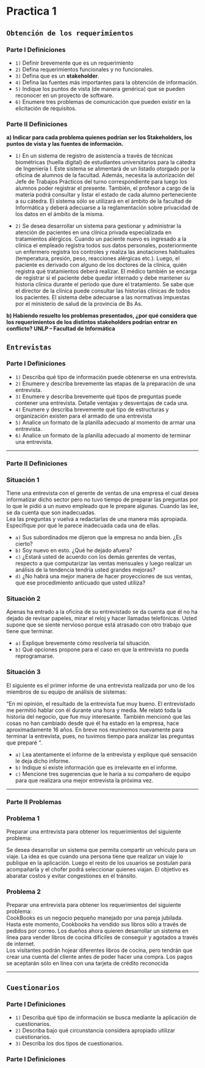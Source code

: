 # Practica 1

## `Obtención de los requerimientos`

### **Parte I Definiciones**

- `1)` Definir brevemente que es un requerimiento
- `2)` Defina requerimientos funcionales y no funcionales.
- `3)` Defina que es un **stakeholder**.
- `4)` Defina las fuentes más importantes para la obtención de información.
- `5)` Indique los puntos de vista (de manera genérica) que se pueden reconocer en un proyecto de software.
- `6)` Enumere tres problemas de comunicación que pueden existir en la elicitación de requisitos.

### **Parte II Definiciones**

**a) Indicar para cada problema quienes podrían ser los Stakeholders, los puntos de vista y las fuentes de información.**

- `1)` En un sistema de registro de asistencia a través de técnicas biométricas (huella digital) de estudiantes
universitarios para la cátedra de Ingeniería I. Este sistema se alimentará de un listado otorgado por la oficina
de alumnos de la facultad. Además, necesita la autorización del Jefe de Trabajos Prácticos del turno
correspondiente para luego los alumnos poder registrar el presente. También, el profesor a cargo de la
materia podrá consultar y listar el estado de cada alumno perteneciente a su cátedra. El sistema sólo se
utilizará en el ámbito de la facultad de Informática y deberá adecuarse a la reglamentación sobre privacidad
de los datos en el ámbito de la misma.

- `2)` Se desea desarrollar un sistema para gestionar y administrar la atención de pacientes en una clínica privada
especializada en tratamientos alérgicos. Cuando un paciente nuevo es ingresado a la clínica el empleado
registra todos sus datos personales, posteriormente un enfermero registra los controles y realiza las
anotaciones habituales (temperatura, presión, peso, reacciones alérgicas etc.). Luego, el paciente es derivado
con alguno de los doctores de la clínica, quién registra qué tratamientos deberá realizar. El médico también
se encarga de registrar si el paciente debe quedar internado y debe mantener su historia clínica durante el
período que dure el tratamiento. Se sabe que el director de la clínica puede consultar las historias clínicas de
todos los pacientes. El sistema debe adecuarse a las normativas impuestas por el ministerio de salud de la
provincia de Bs As.

**b) Habiendo resuelto los problemas presentados, ¿por qué considera que los requerimientos de los distintos stakeholders podrían entrar en conflicto? UNLP – Facultad de Informática**

## `Entrevistas`

### Parte I Definiciones

- `1)` Describa qué tipo de información puede obtenerse en una entrevista.
- `2)` Enumere y describa brevemente las etapas de la preparación de una entrevista.
- `3)` Enumere y describa brevemente qué tipos de preguntas puede contener una entrevista. Detalle ventajas y desventajas de cada una.
- `4)` Enumere y describa brevemente qué tipo de estructuras y organización existen para el armado de una entrevista
- `5)` Analice un formato de la planilla adecuado al momento de armar una entrevista.
- `6)` Analice un formato de la planilla adecuado al momento de terminar una entrevista.

---

### Parte II Definiciones

### **Situación 1**

Tiene una entrevista con el gerente de ventas de una empresa el cual desea informatizar dicho sector pero no tuvo tiempo de preparar las preguntas por lo que le pidió a un nuevo empleado que le prepare algunas. Cuando las lee, se da cuenta que son inadecuadas. \
Lea las preguntas y vuelva a redactarlas de una manera más apropiada. Especifique por qué le parece inadecuada cada una de ellas.

- `a)` Sus subordinados me dijeron que la empresa no anda bien. ¿Es cierto?
- `b)` Soy nuevo en esto. ¿Qué he dejado afuera?
- `c)` ¿Estará usted de acuerdo con los demás gerentes de ventas, respecto a que computarizar las ventas mensuales y luego realizar un análisis de la tendencia tendría usted grandes mejoras?
- `d)` ¿No habrá una mejor manera de hacer proyecciones de sus ventas, que ese procedimiento anticuado que usted utiliza?


### **Situación 2**

Apenas ha entrado a la oficina de su entrevistado se da cuenta que él no ha dejado de revisar papeles, mirar el reloj y hacer llamadas telefónicas. Usted supone que se siente nervioso porque está atrasado con otro trabajo que tiene que terminar.

- `a)` Explique brevemente cómo resolvería tal situación.
- `b)` Qué opciones propone para el caso en que la entrevista no pueda reprogramarse.

 
### **Situación 3**

El siguiente es el primer informe de una entrevista realizada por uno de los miembros de su equipo de análisis de sistemas:

“En mi opinión, el resultado de la entrevista fue muy bueno. El entrevistado me permitió hablar con él durante una
hora y media. Me relató toda la historia del negocio, que fue muy interesante. También mencionó que las cosas no
han cambiado desde que él ha estado en la empresa, hace aproximadamente 16 años. En breve nos reuniremos
nuevamente para terminar la entrevista, pues, no tuvimos tiempo para analizar las preguntas que preparé “.

- `a)` Lea atentamente el informe de la entrevista y explique qué sensación le deja dicho informe.
- `b)` Indique si existe información que es irrelevante en el informe.
- `c)` Mencione tres sugerencias que le haría a su compañero de equipo para que realizara una mejor entrevista la próxima vez.

---

### **Parte II Problemas**

### **Problema 1**

Preparar una entrevista para obtener los requerimientos del siguiente problema:

Se desea desarrollar un sistema que permita compartir un vehículo para un viaje. La idea es que cuando una persona tiene que realizar un viaje lo publique en la aplicación. Luego el resto de los usuarios se postulan para acompañarla y el chofer podrá seleccionar quienes viajan. El objetivo es abaratar costos y evitar congestiones en el tránsito.

### **Problema 2**

Preparar una entrevista para obtener los requerimientos del siguiente problema:\
CookBooks es un negocio pequeño manejado por una pareja jubilada. Hasta este momento, Cookbooks ha vendido sus libros sólo a través de pedidos por correo. Los dueños ahora quieren desarrollar un sistema en línea para vender libros de cocina difíciles de conseguir y agotados a través de internet.\
Los visitantes podrán hojear diferentes libros de cocina, pero tendrán que crear una cuenta del cliente antes de poder hacer una compra. Los pagos se aceptarán sólo en línea con una tarjeta de crédito reconocida

---

## `Cuestionarios`

### **Parte I Definiciones**

- `1)` Describa qué tipo de información se busca mediante la aplicación de cuestionarios.
- `2)` Describa bajo qué circunstancia considera apropiado utilizar cuestionarios.
- `3)` Describa los dos tipos de cuestionarios.

### **Parte I Definiciones**
